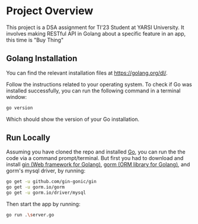 # Project Overview
This project is a DSA assignment for TI'23 Student at YARSI University. It involves making RESTful API in Golang about a specific feature in an app, this time is "Buy Thing"
## Golang Installation
You can find the relevant installation files at https://golang.org/dl/.

Follow the instructions related to your operating system. To check if Go was installed successfully, you can run the following command in a terminal window:

```bash
go version
```
Which should show the version of your Go installation.
## Run Locally

Assuming you have cloned the repo and installed [Go](https://golang.org/dl/), you can run the the code via a command prompt/terminal. But first you had to download and install [gin (Web framework for Golang)](github.com/gin-gonic/gin), [gorm (ORM library for Golang)](https://gorm.io/), and gorm's mysql driver, by running:
```bash
go get -u github.com/gin-gonic/gin
go get -u gorm.io/gorm
go get -u gorm.io/driver/mysql
```

Then start the app by running:
```bash
go run .\server.go
```
